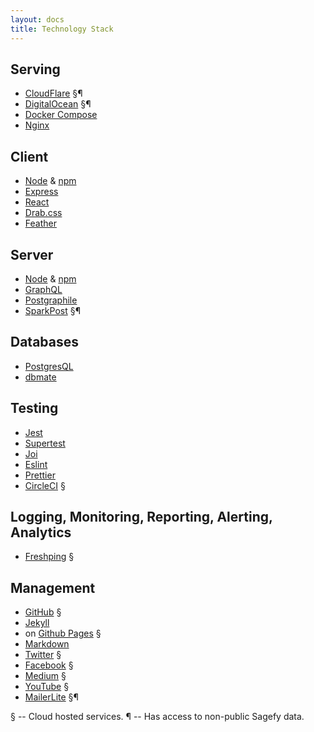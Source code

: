 ```yaml
---
layout: docs
title: Technology Stack
---
```


## Serving

- [CloudFlare](https://www.cloudflare.com/) §¶
- [DigitalOcean](https://www.digitalocean.com/) §¶
- [Docker Compose](https://docs.docker.com/compose/)
- [Nginx](http://wiki.nginx.org/Main)

## Client

- [Node](https://nodejs.org/) & [npm](https://npmjs.org/)
- [Express](http://expressjs.com/)
- [React](https://reactjs.org/)
- [Drab.css](https://github.com/heiskr/drab.css)
- [Feather](https://feathericons.com/)

## Server

- [Node](https://nodejs.org/) & [npm](https://npmjs.org/)
- [GraphQL](https://graphql.org/)
- [Postgraphile](https://www.graphile.org/postgraphile/)
- [SparkPost](https://sparkpost.com/) §¶

## Databases

- [PostgresQL](https://www.postgresql.org/)
- [dbmate](https://github.com/amacneil/dbmate)

## Testing

- [Jest](https://jestjs.io/)
- [Supertest](https://github.com/visionmedia/supertest)
- [Joi](https://github.com/hapijs/joi)
- [Eslint](https://eslint.org/)
- [Prettier](https://prettier.io/)
- [CircleCI](https://circleci.com/) §

## Logging, Monitoring, Reporting, Alerting, Analytics

- [Freshping](https://www.freshworks.com/website-monitoring/) §

## Management

- [GitHub](https://github.com/) §
- [Jekyll](http://jekyllrb.com/)
- on [Github Pages](https://pages.github.com/) §
- [Markdown](https://daringfireball.net/projects/markdown/)
- [Twitter](https://twitter.com/sagefyorg) §
- [Facebook](https://www.facebook.com/sagefy) §
- [Medium](http://stories.sagefy.org/) §
- [YouTube](https://www.youtube.com/channel/UCFCHo5F5Ai_z1fX8pn1NrLg) §
- [MailerLite](http://mailerlite.com/) §¶

§ -- Cloud hosted services.
¶ -- Has access to non-public Sagefy data.
